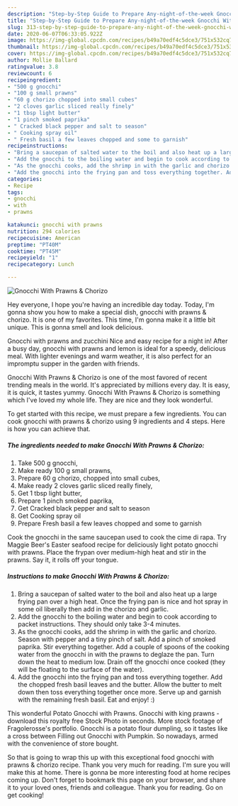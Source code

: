 ```yaml
---
description: "Step-by-Step Guide to Prepare Any-night-of-the-week Gnocchi With Prawns &amp;amp; Chorizo"
title: "Step-by-Step Guide to Prepare Any-night-of-the-week Gnocchi With Prawns &amp;amp; Chorizo"
slug: 313-step-by-step-guide-to-prepare-any-night-of-the-week-gnocchi-with-prawns-and-amp-chorizo
date: 2020-06-07T06:33:05.922Z
image: https://img-global.cpcdn.com/recipes/b49a70edf4c5dce3/751x532cq70/gnocchi-with-prawns-chorizo-recipe-main-photo.jpg
thumbnail: https://img-global.cpcdn.com/recipes/b49a70edf4c5dce3/751x532cq70/gnocchi-with-prawns-chorizo-recipe-main-photo.jpg
cover: https://img-global.cpcdn.com/recipes/b49a70edf4c5dce3/751x532cq70/gnocchi-with-prawns-chorizo-recipe-main-photo.jpg
author: Mollie Ballard
ratingvalue: 3.8
reviewcount: 6
recipeingredient:
- "500 g gnocchi"
- "100 g small prawns"
- "60 g chorizo chopped into small cubes"
- "2 cloves garlic sliced really finely"
- "1 tbsp light butter"
- "1 pinch smoked paprika"
- " Cracked black pepper and salt to season"
- " Cooking spray oil"
- " Fresh basil a few leaves chopped and some to garnish"
recipeinstructions:
- "Bring a saucepan of salted water to the boil and also heat up a large frying pan over a high heat. Once the frying pan is nice and hot spray in some oil liberally then add in the chorizo and garlic."
- "Add the gnocchi to the boiling water and begin to cook according to packet instructions. They should only take 3-4 minutes."
- "As the gnocchi cooks, add the shrimp in with the garlic and chorizo. Season with pepper and a tiny pinch of salt. Add a pinch of smoked paprika. Stir everything together. Add a couple of spoons of the cooking water from the gnocchi in with the prawns to deglaze the pan. Turn down the heat to medium low. Drain off the gnocchi once cooked (they will be floating to the surface of the water)."
- "Add the gnocchi into the frying pan and toss everything together. Add the chopped fresh basil leaves and the butter. Allow the butter to melt down then toss everything together once more. Serve up and garnish with the remaining fresh basil. Eat and enjoy! :)"
categories:
- Recipe
tags:
- gnocchi
- with
- prawns

katakunci: gnocchi with prawns 
nutrition: 294 calories
recipecuisine: American
preptime: "PT40M"
cooktime: "PT45M"
recipeyield: "1"
recipecategory: Lunch

---
```



![Gnocchi With Prawns &amp; Chorizo](https://img-global.cpcdn.com/recipes/b49a70edf4c5dce3/751x532cq70/gnocchi-with-prawns-chorizo-recipe-main-photo.jpg)

Hey everyone, I hope you're having an incredible day today. Today, I'm gonna show you how to make a special dish, gnocchi with prawns &amp; chorizo. It is one of my favorites. This time, I'm gonna make it a little bit unique. This is gonna smell and look delicious.

Gnocchi with prawns and zucchini Nice and easy recipe for a night in! After a busy day, gnocchi with prawns and lemon is ideal for a speedy, delicious meal. With lighter evenings and warm weather, it is also perfect for an impromptu supper in the garden with friends.

Gnocchi With Prawns &amp; Chorizo is one of the most favored of recent trending meals in the world. It's appreciated by millions every day. It is easy, it is quick, it tastes yummy. Gnocchi With Prawns &amp; Chorizo is something which I've loved my whole life. They are nice and they look wonderful.


To get started with this recipe, we must prepare a few ingredients. You can cook gnocchi with prawns &amp; chorizo using 9 ingredients and 4 steps. Here is how you can achieve that.

<!--inarticleads1-->

##### The ingredients needed to make Gnocchi With Prawns &amp; Chorizo:

1. Take 500 g gnocchi,
1. Make ready 100 g small prawns,
1. Prepare 60 g chorizo, chopped into small cubes,
1. Make ready 2 cloves garlic sliced really finely,
1. Get 1 tbsp light butter,
1. Prepare 1 pinch smoked paprika,
1. Get  Cracked black pepper and salt to season
1. Get  Cooking spray oil
1. Prepare  Fresh basil a few leaves chopped and some to garnish


Cook the gnocchi in the same saucepan used to cook the cime di rapa. Try Maggie Beer&#39;s Easter seafood recipe for deliciously light potato gnocchi with prawns. Place the frypan over medium-high heat and stir in the prawns. Say it, it rolls off your tongue. 

<!--inarticleads2-->

##### Instructions to make Gnocchi With Prawns &amp; Chorizo:

1. Bring a saucepan of salted water to the boil and also heat up a large frying pan over a high heat. Once the frying pan is nice and hot spray in some oil liberally then add in the chorizo and garlic.
1. Add the gnocchi to the boiling water and begin to cook according to packet instructions. They should only take 3-4 minutes.
1. As the gnocchi cooks, add the shrimp in with the garlic and chorizo. Season with pepper and a tiny pinch of salt. Add a pinch of smoked paprika. Stir everything together. Add a couple of spoons of the cooking water from the gnocchi in with the prawns to deglaze the pan. Turn down the heat to medium low. Drain off the gnocchi once cooked (they will be floating to the surface of the water).
1. Add the gnocchi into the frying pan and toss everything together. Add the chopped fresh basil leaves and the butter. Allow the butter to melt down then toss everything together once more. Serve up and garnish with the remaining fresh basil. Eat and enjoy! :)


This wonderful Potato Gnocchi with Prawns. Gnocchi with king prawns - download this royalty free Stock Photo in seconds. More stock footage of Fragolerosse&#39;s portfolio. Gnocchi is a potato flour dumpling, so it tastes like a cross between Filling out Gnocchi with Pumpkin. So nowadays, armed with the convenience of store bought. 

So that is going to wrap this up with this exceptional food gnocchi with prawns &amp; chorizo recipe. Thank you very much for reading. I'm sure you will make this at home. There is gonna be more interesting food at home recipes coming up. Don't forget to bookmark this page on your browser, and share it to your loved ones, friends and colleague. Thank you for reading. Go on get cooking!
